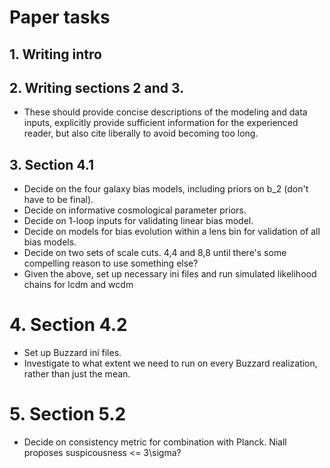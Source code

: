 # Paper tasks

## 1. Writing intro

## 2. Writing sections 2 and 3. 
- These should provide concise descriptions of the modeling and data inputs, explicitly provide sufficient information for the experienced reader, but also cite liberally to avoid becoming too long.

## 3. Section 4.1
- Decide on the four galaxy bias models, including priors on b_2 (don't have to be final).
- Decide on informative cosmological parameter priors.
- Decide on 1-loop inputs for validating linear bias model.
- Decide on models for bias evolution within a lens bin for validation of all bias models.
- Decide on two sets of scale cuts. 4,4 and 8,8 until there's some compelling reason to use something else?
- Given the above, set up necessary ini files and run simulated likelihood chains for lcdm and wcdm

# 4. Section 4.2
- Set up Buzzard ini files.
- Investigate to what extent we need to run on every Buzzard realization, rather than just the mean.

# 5. Section 5.2
- Decide on consistency metric for combination with Planck. Niall proposes suspicousness <= 3\sigma? 



